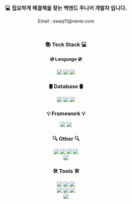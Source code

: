 <div align=center>

<h3>💻 집요하게 해결책을 찾는 백엔드 주니어 개발자 입니다.</h3>
<p> Email : swaq11@naver.com</p>
<br />
<h3>📚 Teck Stack 💻</h3>
	<h4>💿 Language 💿</h4>
		<img src="https://img.shields.io/badge/Java-007396?style=flat&logo=Conda-Forge&logoColor=white" />
		<img src="https://img.shields.io/badge/JavaScript-F7DF1E?style=flat&logo=JavaScript&logoColor=white" />
		<img src="https://img.shields.io/badge/Python-3776AB?style=flat&logo=Python&logoColor=white" />
		<br />
	<h3>🛢️ Database 🛢️</h3>
		<img src="https://img.shields.io/badge/MariaDB-003545?style=flat&logo=MariaDB&logoColor=white" />
		<img src="https://img.shields.io/badge/MySQL-4479A1?style=flat&logo=MySQL&logoColor=white" />
		<img src="https://img.shields.io/badge/Mybatis-000000?style=flat&logo=Fluentd&logoColor=white" />
		<br />
	<h3>💡 Framework 💡</h3>
		<img src="https://img.shields.io/badge/Spring-6DB33F?style=flat&logo=Spring&logoColor=white" />
		<img src="https://img.shields.io/badge/Django-092E20?style=flat&logo=django&logoColor=white" />
		<br />
	<h3>🔍 Other 🔍</h3>
 		<img src="https://img.shields.io/badge/Linux-FCC624?style=flat&logo=linux&logoColor=white" />
		<img src="https://img.shields.io/badge/HTML5-E34F26?style=flat&logo=HTML5&logoColor=white" />
		<img src="https://img.shields.io/badge/CSS3-1572B6?style=flat&logo=CSS3&logoColor=white" />
		<img src="https://img.shields.io/badge/jQuery-0769AD?style=flat&logo=jQuery&logoColor=white" />
		<br />
  		<img src="https://img.shields.io/badge/Pug-A86454?style=flat&logo=pug&logoColor=white" />	
	<h3>🛠 Tools 🛠</h3>
		<img src="https://img.shields.io/badge/Eclipse%20IDE-2C2255?style=flat&logo=EclipseIDE&logoColor=white" />
		<img src="https://img.shields.io/badge/Visual%20Studio%20Code-007ACC?style=flat&logo=VisualStudioCode&logoColor=white" />
		<img src="https://img.shields.io/badge/Tomcat-F8DC75?style=flat&logo=ApacheTomcat&logoColor=white" />
		<br />
		<img src="https://img.shields.io/badge/SVN-809CC9?style=flat&logo=Subversion&logoColor=white" />
  		<img src="https://img.shields.io/badge/Jenkins-D24939?style=flat&logo=jenkins&logoColor=white" />
		<img src="https://img.shields.io/badge/GitHub-181717?style=flat&logo=GitHub&logoColor=white" />
      		<br />
<img src="https://capsule-render.vercel.app/api?type=waving&color=0:abe3e3,100:caeded&height=80&section=footer&desc&animation=fadeln" />
</div>
